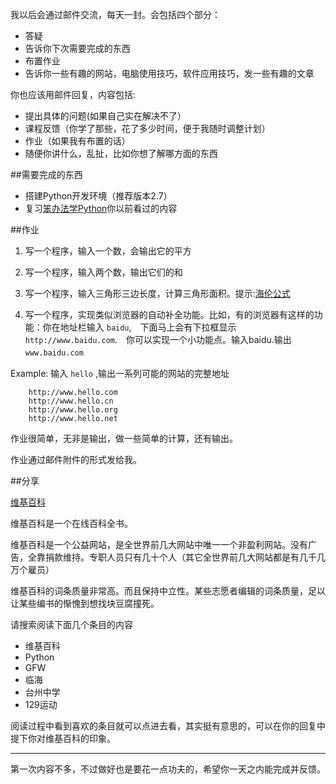 我以后会通过邮件交流，每天一封。会包括四个部分：


- 答疑
- 告诉你下次需要完成的东西
- 布置作业
- 告诉你一些有趣的网站，电脑使用技巧，软件应用技巧，发一些有趣的文章

你也应该用邮件回复，内容包括:

- 提出具体的问题(如果自己实在解决不了）
- 课程反馈（你学了那些，花了多少时间，便于我随时调整计划）
- 作业（如果我有布置的话）
- 随便你讲什么，乱扯，比如你想了解哪方面的东西



##需要完成的东西

- 搭建Python开发环境（推荐版本2.7）
- 复习[笨办法学Python](http://learn-python-the-hard-way-zh_cn-translation.readthedocs.org/en/latest/)你以前看过的内容

##作业

1. 写一个程序，输入一个数，会输出它的平方
2. 写一个程序，输入两个数，输出它们的和
3. 写一个程序，输入三角形三边长度，计算三角形面积。提示:[海伦公式](http://zh.wikipedia.org/zh/海伦公式)

4. 写一个程序，实现类似浏览器的自动补全功能。比如，有的浏览器有这样的功能：你在地址栏输入 `baidu`,　下面马上会有下拉框显示`http://www.baidu.com`.　你可以实现一个小功能点。输入baidu.输出 `www.baidu.com`　
　

 Example: 输入 `hello` ,输出一系列可能的网站的完整地址　

		http://www.hello.com
		http://www.hello.cn
		http://www.hello.org
		http://www.hello.net
			
		
作业很简单，无非是输出，做一些简单的计算，还有输出。

作业通过邮件附件的形式发给我。

##分享

[维基百科](http://zh.wikipedia.org/wiki/Wikipedia:%E9%A6%96%E9%A1%B5)

维基百科是一个在线百科全书。

维基百科是一个公益网站，是全世界前几大网站中唯一一个非盈利网站。没有广告，全靠捐款维持。专职人员只有几十个人（其它全世界前几大网站都是有几千几万个雇员）

维基百科的词条质量非常高。而且保持中立性。某些志愿者编辑的词条质量，足以让某些编书的惭愧到想找块豆腐撞死。

请搜索阅读下面几个条目的内容

- 维基百科
- Python
- GFW
- 临海
- 台州中学
- 129运动

阅读过程中看到喜欢的条目就可以点进去看，其实挺有意思的，可以在你的回复中提下你对维基百科的印象。

---
第一次内容不多，不过做好也是要花一点功夫的，希望你一天之内能完成并反馈。
		
		
		
